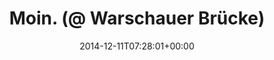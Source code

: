 ---
retweeted: false
source: <a href="http://www.eyeem.com" rel="nofollow">EyeEm</a>
entities:
  hashtags: []
  symbols: []
  user_mentions: []
  urls:
  - url: http://t.co/wQuiv9POiL
    expanded_url: http://EyeEm.com/p/53680288
    display_url: EyeEm.com/p/53680288
    indices:
    - '28'
    - '50'
display_text_range:
- '0'
- '50'
favorite_count: '1'
id_str: '542943873186922496'
truncated: false
retweet_count: '0'
id: '542943873186922496'
possibly_sensitive: false
created_at: Thu Dec 11 07:28:01 +0000 2014
favorited: false
full_text: Moin. (@ Warschauer Brücke)
lang: de
quote_url: http://EyeEm.com/p/53680288
tags:
- pesos:twitter
date: '2014-12-11T07:28:01+00:00'
src: https://twitter.com/bascht/status/542943873186922496
original_url: https://twitter.com/bascht/status/542943873186922496
type: twitter_tweet
text: Moin. (@ Warschauer Brücke)
title: Moin. (@ Warschauer Brücke)

---